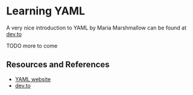 # Learning YAML

A very nice introduction to YAML by Maria Marshmallow can be found at [dev.to][DEVTO]

TODO more to come

## Resources and References

- [YAML website](https://yaml.org/)
- [dev.to][DEVTO]

[DEVTO]: https://dev.to/mariamarsh/quick-guide-for-yaml-2i1a
